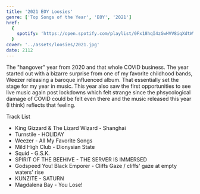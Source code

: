 ```yaml
---
title: '2021 EOY Loosies'
genre: ['Top Songs of the Year', 'EOY', '2021']
href:
  {
    spotify: 'https://open.spotify.com/playlist/0Fx18hqI4zGwHVV8iqXdtW?si=4231dcdc33a8410d',
  }
cover: '../assets/loosies/2021.jpg'
date: 2112
---
```


The "hangover" year from 2020 and that whole COVID business. The year started out with a bizarre surprise from one of my favorite childhood bands, Weezer releasing a baroque influenced album. That essentially set the stage for my year in music. This year also saw the first opportunities to see live music again post lockdowns which felt strange since the phsycological damage of COVID could be felt even there and the music released this year (I think) reflects that feeling.

Track List

- King Gizzard & The Lizard Wizard - Shanghai
- Turnstile - HOLIDAY
- Weezer - All My Favorite Songs
- Mild High Club - Dionysian State
- Squid - G.S.K.
- SPIRIT OF THE BEEHIVE - THE SERVER IS IMMERSED
- Godspeed You! Black Emporer - Cliffs Gaze / cliffs' gaze at empty waters' rise
- KUNZITE - SATURN
- Magdalena Bay - You Lose!
